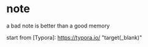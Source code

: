 # note
a bad note is better than a good memory

start from [Typora]: https://typora.io/ "target(_blank)"
